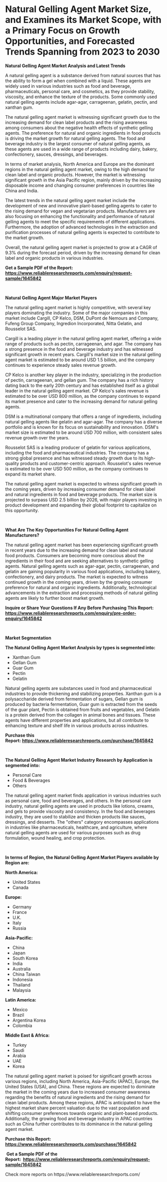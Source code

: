 <p><h1>Natural Gelling Agent Market Size, and Examines its Market Scope, with a Primary Focus on Growth Opportunities, and Forecasted Trends Spanning from 2023 to 2030</h1></p><p><strong>Natural Gelling Agent Market Analysis and Latest Trends</strong></p>
<p><p>A natural gelling agent is a substance derived from natural sources that has the ability to form a gel when combined with a liquid. These agents are widely used in various industries such as food and beverage, pharmaceuticals, personal care, and cosmetics, as they provide stability, viscosity, and enhance the texture of the products. Some commonly used natural gelling agents include agar-agar, carrageenan, gelatin, pectin, and xanthan gum.</p><p>The natural gelling agent market is witnessing significant growth due to the increasing demand for clean label products and the rising awareness among consumers about the negative health effects of synthetic gelling agents. The preference for natural and organic ingredients in food products is driving the market growth for natural gelling agents. The food and beverage industry is the largest consumer of natural gelling agents, as these agents are used in a wide range of products including dairy, bakery, confectionery, sauces, dressings, and beverages.</p><p>In terms of market analysis, North America and Europe are the dominant regions in the natural gelling agent market, owing to the high demand for clean label and organic products. However, the market is witnessing significant growth in the Asia Pacific region, mainly driven by the increasing disposable income and changing consumer preferences in countries like China and India.</p><p>The latest trends in the natural gelling agent market include the development of new and innovative plant-based gelling agents to cater to the rising demand for vegan and vegetarian products. Manufacturers are also focusing on enhancing the functionality and performance of natural gelling agents to meet the specific requirements of different applications. Furthermore, the adoption of advanced technologies in the extraction and purification processes of natural gelling agents is expected to contribute to the market growth.</p><p>Overall, the natural gelling agent market is projected to grow at a CAGR of 9.3% during the forecast period, driven by the increasing demand for clean label and organic products in various industries.</p></p>
<p><strong>Get a Sample PDF of the Report:&nbsp; <a href="https://www.reliableresearchreports.com/enquiry/request-sample/1645842">https://www.reliableresearchreports.com/enquiry/request-sample/1645842</a></strong></p>
<p>&nbsp;</p>
<p><strong>Natural Gelling Agent Major Market Players</strong></p>
<p><p>The natural gelling agent market is highly competitive, with several key players dominating the industry. Some of the major companies in this market include Cargill, CP Kelco, DSM, DuPont de Nemours and Company, Fufeng Group Company, Ingredion Incorporated, Nitta Gelatin, and Rousselot SAS.</p><p>Cargill is a leading player in the natural gelling agent market, offering a wide range of products such as pectin, carrageenan, and agar. The company has a strong presence in the food and beverage industry and has witnessed significant growth in recent years. Cargill's market size in the natural gelling agent market is estimated to be around USD 1.5 billion, and the company continues to experience steady sales revenue growth.</p><p>CP Kelco is another key player in the industry, specializing in the production of pectin, carrageenan, and gellan gum. The company has a rich history dating back to the early 20th century and has established itself as a global leader in the natural gelling agent market. CP Kelco's sales revenue is estimated to be over USD 800 million, as the company continues to expand its market presence and cater to the increasing demand for natural gelling agents.</p><p>DSM is a multinational company that offers a range of ingredients, including natural gelling agents like gelatin and agar-agar. The company has a diverse portfolio and is known for its focus on sustainability and innovation. DSM's market size is estimated to be around USD 700 million, with consistent sales revenue growth over the years.</p><p>Rousselot SAS is a leading producer of gelatin for various applications, including the food and pharmaceutical industries. The company has a strong global presence and has witnessed steady growth due to its high-quality products and customer-centric approach. Rousselot's sales revenue is estimated to be over USD 500 million, as the company continues to expand its market share.</p><p>The natural gelling agent market is expected to witness significant growth in the coming years, driven by increasing consumer demand for clean label and natural ingredients in food and beverage products. The market size is projected to surpass USD 2.5 billion by 2026, with major players investing in product development and expanding their global footprint to capitalize on this opportunity.</p></p>
<p>&nbsp;</p>
<p><strong>What Are The Key Opportunities For Natural Gelling Agent Manufacturers?</strong></p>
<p><p>The natural gelling agent market has been experiencing significant growth in recent years due to the increasing demand for clean label and natural food products. Consumers are becoming more conscious about the ingredients in their food and are seeking alternatives to synthetic gelling agents. Natural gelling agents such as agar-agar, pectin, carrageenan, and gelatin are gaining popularity in various food applications, including bakery, confectionery, and dairy products. The market is expected to witness continued growth in the coming years, driven by the growing consumer preference for natural and organic ingredients. Additionally, technological advancements in the extraction and processing methods of natural gelling agents are likely to further boost market growth.</p></p>
<p><strong>Inquire or Share Your Questions If Any Before Purchasing This Report: <a href="https://www.reliableresearchreports.com/enquiry/pre-order-enquiry/1645842">https://www.reliableresearchreports.com/enquiry/pre-order-enquiry/1645842</a></strong></p>
<p>&nbsp;</p>
<p><strong>Market Segmentation</strong></p>
<p><strong>The Natural Gelling Agent Market Analysis by types is segmented into:</strong></p>
<p><ul><li>Xanthan Gum</li><li>Gellan Gum</li><li>Guar Gum</li><li>Pectin</li><li>Gelatin</li></ul></p>
<p><p>Natural gelling agents are substances used in food and pharmaceutical industries to provide thickening and stabilizing properties. Xanthan gum is a polysaccharide derived from fermentation of sugars, Gellan gum is produced by bacteria fermentation, Guar gum is extracted from the seeds of the guar plant, Pectin is obtained from fruits and vegetables, and Gelatin is a protein derived from the collagen in animal bones and tissues. These agents have different properties and applications, but all contribute to enhancing texture and shelf life in various products across industries.</p></p>
<p><strong>Purchase this Report:&nbsp;<a href="https://www.reliableresearchreports.com/purchase/1645842">https://www.reliableresearchreports.com/purchase/1645842</a></strong></p>
<p>&nbsp;</p>
<p><strong>The Natural Gelling Agent Market Industry Research by Application is segmented into:</strong></p>
<p><ul><li>Personal Care</li><li>Food & Beverages</li><li>Others</li></ul></p>
<p><p>The natural gelling agent market finds application in various industries such as personal care, food and beverages, and others. In the personal care industry, natural gelling agents are used in products like lotions, creams, and gels to provide viscosity and consistency. In the food and beverages industry, they are used to stabilize and thicken products like sauces, dressings, and desserts. The "others" category encompasses applications in industries like pharmaceuticals, healthcare, and agriculture, where natural gelling agents are used for various purposes such as drug formulation, wound healing, and crop protection.</p></p>
<p>&nbsp;</p>
<p><strong>In terms of Region, the Natural Gelling Agent Market Players available by Region are:</strong></p>
<p>
    <p> <strong> North America: </strong>
        <ul>
            <li>United States</li>
            <li>Canada</li>
        </ul>
        </p> 
    <p> <strong> Europe: </strong>
        <ul>
            <li>Germany</li>
            <li>France</li>
            <li>U.K.</li>
            <li>Italy</li>
            <li>Russia</li>
        </ul>
        </p> 
    <p> <strong> Asia-Pacific: </strong>
        <ul>
            <li>China</li>
            <li>Japan</li>
            <li>South Korea</li>
            <li>India</li>
            <li>Australia</li>
            <li>China Taiwan</li>
            <li>Indonesia</li>
            <li>Thailand</li>
            <li>Malaysia</li>
        </ul>
        </p> 
    <p> <strong> Latin America: </strong>
        <ul>
            <li>Mexico</li>
            <li>Brazil</li>
            <li>Argentina Korea</li>
            <li>Colombia</li>
        </ul>
        </p> 
    <p> <strong> Middle East & Africa: </strong>
        <ul>
            <li>Turkey</li>
            <li>Saudi</li>
            <li>Arabia</li>
            <li>UAE</li>
            <li>Korea</li>
        </ul>
    </p>
    </p>
<p><p>The natural gelling agent market is poised for significant growth across various regions, including North America, Asia-Pacific (APAC), Europe, the United States (USA), and China. These regions are expected to dominate the market in the coming years due to increased consumer awareness regarding the benefits of natural ingredients and the rising demand for clean label products. Among these regions, APAC is anticipated to have the highest market share percent valuation due to the vast population and shifting consumer preferences towards organic and plant-based products. Additionally, the growing food and beverage industry in APAC countries such as China further contributes to its dominance in the natural gelling agent market.</p></p>
<p><strong>Purchase this Report: <a href="https://www.reliableresearchreports.com/purchase/1645842">https://www.reliableresearchreports.com/purchase/1645842</a></strong></p>
<p>&nbsp;<strong>Get a Sample PDF of the Report:&nbsp;&nbsp;<a href="https://www.reliableresearchreports.com/enquiry/request-sample/1645842">https://www.reliableresearchreports.com/enquiry/request-sample/1645842</a></strong></p>
<p><strong></strong></p>
<p>Check more reports on https://www.reliableresearchreports.com/</p>